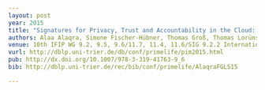 ```yaml
---
layout: post
year: 2015
title: "Signatures for Privacy, Trust and Accountability in the Cloud: Applications and Requirements"
authors: Alaa Alaqra, Simone Fischer-Hübner, Thomas Groß, Thomas Lorünser, Daniel Slamanig
venue: 10th IFIP WG 9.2, 9.5, 9.6/11.7, 11.4, 11.6/SIG 9.2.2 International Summer School on Privacy and Identity Management
vurl: http://dblp.uni-trier.de/db/conf/primelife/pim2015.html
pub: http://dx.doi.org/10.1007/978-3-319-41763-9_6
bib: http://dblp.uni-trier.de/rec/bib/conf/primelife/AlaqraFGLS15

---
```


